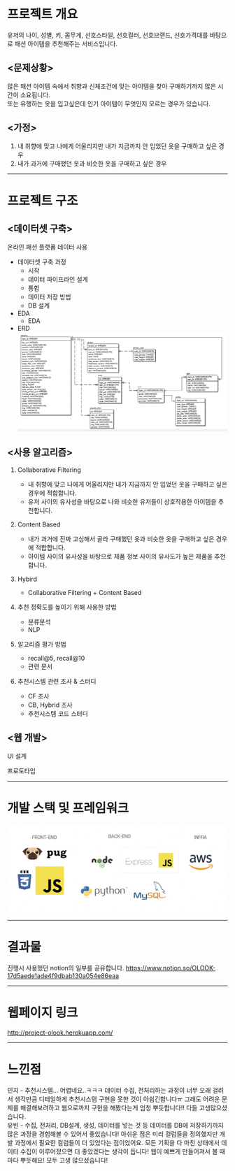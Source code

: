 # 프로젝트 개요
유저의 나이, 성별, 키, 몸무게, 선호스타일, 선호컬러, 선호브랜드, 선호가격대를 바탕으로 패션 아이템을 추천해주는 서비스입니다.

## <문제상황>
많은 패션 아이템 속에서 취향과 신체조건에 맞는 아이템을 찾아 구매하기까지 많은 시간이 소요됩니다.   
또는 유행하는 옷을 입고싶은데 인기 아이템이 무엇인지 모르는 경우가 있습니다.

## <가정>
1. 내 취향에 맞고 나에게 어울리지만 내가 지금까지 안 입었던 옷을 구매하고 싶은 경우
2. 내가 과거에 구매했던 옷과 비슷한 옷을 구매하고 싶은 경우

--------------
# 프로젝트 구조
## <데이터셋 구축>
온라인 패션 플랫폼 데이터 사용
* 데이터셋 구축 과정  
    - 시작 
    - 데이터 파이프라인 설계 
    - 통합 
    - 데이터 저장 방법
    - DB 설계 
* EDA 
    - EDA 
* ERD  
![ERD](./img/ERD.PNG)


## <사용 알고리즘>
1. Collaborative Filtering 
    - 내 취향에 맞고 나에게 어울리지만 내가 지금까지 안 입었던 옷을 구매하고 싶은 경우에 적합합니다.
    - 유저 사이의 유사성을 바탕으로 나와 비슷한 유저들이 상호작용한 아이템을 추천합니다.

2. Content Based  
    - 내가 과거에 진짜 고심해서 골라 구매했던 옷과 비슷한 옷을 구매하고 싶은 경우에 적합합니다.
    - 아이템 사이의 유사성을 바탕으로 제품 정보 사이의 유사도가 높은 제품을 추천합니다.

3. Hybird
    - Collaborative Filtering + Content Based

4. 추천 정확도를 높이기 위해 사용한 방법
    - 분류분석 
    - NLP 

5. 알고리즘 평가 방법
    - recall@5, recall@10
    - 관련 문서 

6. 추천시스템 관련 조사 & 스터디  
    - CF 조사 
    - CB, Hybrid 조사
    - 추천시스템 코드 스터디 

## <웹 개발>
UI 설계  

프로토타입  



----------
# 개발 스택 및 프레임워크
![Stack](./img/Stack.png)


----------
# 결과물
진행시 사용했던 notion의 일부를 공유합니다.
https://www.notion.so/OLOOK-17d5aede1ade4f9dbab130a054e86eaa

------------
# 웹페이지 링크
http://project-olook.herokuapp.com/

------------
# 느낀점  
민지 - 추천시스템... 어렵네요..ㅋㅋㅋ 데이터 수집, 전처리하는 과정이 너무 오래 걸려서 생각만큼 디테일하게 추천시스템 구현을 못한 것이 아쉽긴합니다ㅠ 그래도 어려운 문제를 해결해보려하고 웹으로까지 구현을 해봤다는게 엄청 뿌듯합니다!! 다들 고생많으셨습니다.  
유빈 - 수집, 전처리, DB설계, 생성, 데이터를 넣는 것 등 데이터를 DB에 저장하기까지 많은 과정을 경험해볼 수 있어서 좋았습니다! 아쉬운 점은 미리 컬럼들을 정의했지만 개발 과정에서 필요한 컬럼들이 더 있었다는 점이었어요. 모든 기획을 다 마친 상태에서 데이터 수집이 이루어졌으면 더 좋았겠다는 생각이 듭니다! 웹이 예쁘게 만들어져서 볼 때마다 뿌듯해요! 모두 고생 많으셨습니다!





